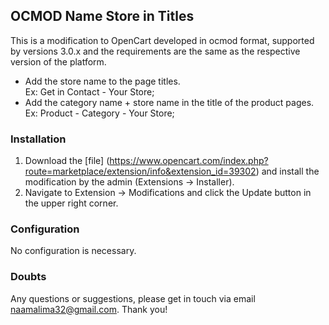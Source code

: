 ## OCMOD Name Store in Titles
This is a modification to OpenCart developed in ocmod format, supported by versions 3.0.x and the requirements are the same as the respective version of the platform.

- Add the store name to the page titles. <br> Ex: Get in Contact - Your Store;
- Add the category name + store name in the title of the product pages.
<br> Ex: Product - Category - Your Store;

### Installation

1. Download the [file] (https://www.opencart.com/index.php?route=marketplace/extension/info&extension_id=39302) and install the modification by the admin (Extensions -> Installer).
2. Navigate to Extension -> Modifications and click the Update button in the upper right corner.

### Configuration

No configuration is necessary.

### Doubts
Any questions or suggestions, please get in touch via email naamalima32@gmail.com. Thank you!
